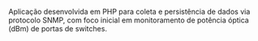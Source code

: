 Aplicação desenvolvida em PHP para coleta e persistência de dados via protocolo SNMP, com foco inicial em monitoramento de potência óptica (dBm) de portas de switches.
